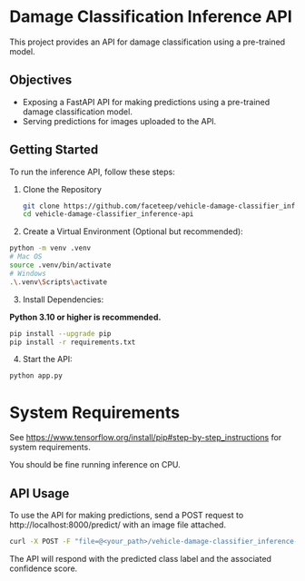 # Damage Classification Inference API

This project provides an API for damage classification using a pre-trained model.

## Objectives

- Exposing a FastAPI API for making predictions using a pre-trained damage classification model.
- Serving predictions for images uploaded to the API.

## Getting Started

To run the inference API, follow these steps:

1. Clone the Repository

   ```bash
   git clone https://github.com/faceteep/vehicle-damage-classifier_inference-api.git
   cd vehicle-damage-classifier_inference-api
   ```

2. Create a Virtual Environment (Optional but recommended):

```bash
python -m venv .venv
# Mac OS
source .venv/bin/activate
# Windows
.\.venv\Scripts\activate
```

3. Install Dependencies:

**Python 3.10 or higher is recommended.**

```bash
pip install --upgrade pip
pip install -r requirements.txt
```

4. Start the API:

```bash
python app.py
```

# System Requirements

See https://www.tensorflow.org/install/pip#step-by-step_instructions for system requirements.

You should be fine running inference on CPU.

## API Usage
To use the API for making predictions, send a POST request to http://localhost:8000/predict/ with an image file attached.

```bash
curl -X POST -F "file=@<your_path>/vehicle-damage-classifier_inference-api/test_images/adversarial-example.jpg" http://localhost:8000/predict/
```
The API will respond with the predicted class label and the associated confidence score.
